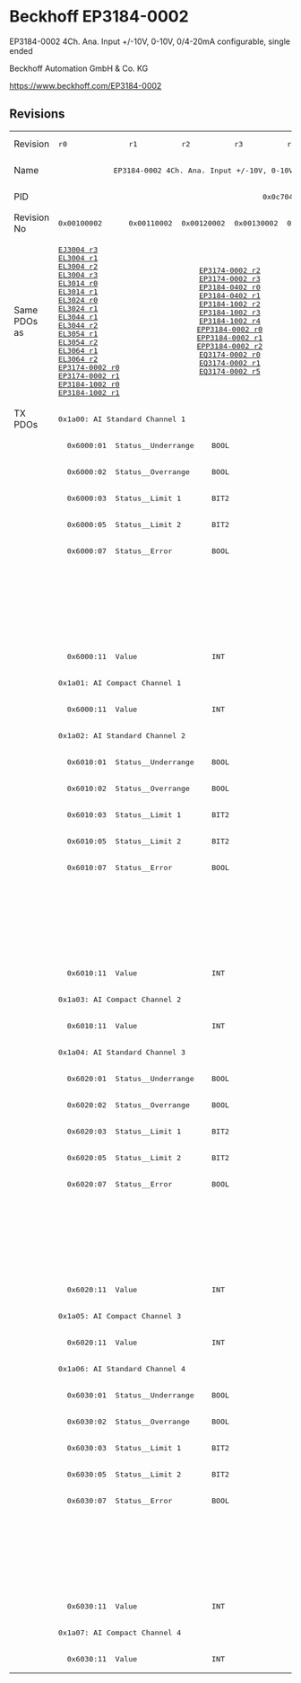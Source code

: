# Beckhoff EP3184-0002

EP3184-0002 4Ch. Ana. Input +/-10V, 0-10V, 0/4-20mA configurable, single ended

Beckhoff Automation GmbH & Co. KG

https://www.beckhoff.com/EP3184-0002

## Revisions
<table>
<tr >
<td>Revision</td>
<td><pre>r0</pre></td>
<td><pre>r1</pre></td>
<td><pre>r2</pre></td>
<td><pre>r3</pre></td>
<td><pre>r4</pre></td>
<td><pre>r5</pre></td>
</tr>
<tr >
<td>Name</td>
<td colspan=6 align="center"><pre>EP3184-0002 4Ch. Ana. Input +/-10V, 0-10V, 0/4-20mA configurable, single ended</pre></td>
</tr>
<tr >
<td>PID</td>
<td colspan=6 align="center"><pre>0x0c704052</pre></td>
</tr>
<tr >
<td>Revision No</td>
<td><pre>0x00100002</pre></td>
<td><pre>0x00110002</pre></td>
<td><pre>0x00120002</pre></td>
<td><pre>0x00130002</pre></td>
<td><pre>0x00140002</pre></td>
<td><pre>0x00150002</pre></td>
</tr>
<tr >
<td>Same PDOs as</td>
<td><pre><a href="EJ3004">EJ3004 r3</a><br/><a href="EL3004">EL3004 r1</a><br/><a href="EL3004">EL3004 r2</a><br/><a href="EL3004">EL3004 r3</a><br/><a href="EL3014">EL3014 r0</a><br/><a href="EL3014">EL3014 r1</a><br/><a href="EL3024">EL3024 r0</a><br/><a href="EL3024">EL3024 r1</a><br/><a href="EL3044">EL3044 r1</a><br/><a href="EL3044">EL3044 r2</a><br/><a href="EL3054">EL3054 r1</a><br/><a href="EL3054">EL3054 r2</a><br/><a href="EL3064">EL3064 r1</a><br/><a href="EL3064">EL3064 r2</a><br/><a href="EP3174-0002">EP3174-0002 r0</a><br/><a href="EP3174-0002">EP3174-0002 r1</a><br/><a href="EP3184-1002">EP3184-1002 r0</a><br/><a href="EP3184-1002">EP3184-1002 r1</a></pre></td>
<td colspan=4 align="center"><pre><a href="EP3174-0002">EP3174-0002 r2</a><br/><a href="EP3174-0002">EP3174-0002 r3</a><br/><a href="EP3184-0402">EP3184-0402 r0</a><br/><a href="EP3184-0402">EP3184-0402 r1</a><br/><a href="EP3184-1002">EP3184-1002 r2</a><br/><a href="EP3184-1002">EP3184-1002 r3</a><br/><a href="EP3184-1002">EP3184-1002 r4</a><br/><a href="EPP3184-0002">EPP3184-0002 r0</a><br/><a href="EPP3184-0002">EPP3184-0002 r1</a><br/><a href="EPP3184-0002">EPP3184-0002 r2</a><br/><a href="EQ3174-0002">EQ3174-0002 r0</a><br/><a href="EQ3174-0002">EQ3174-0002 r1</a><br/><a href="EQ3174-0002">EQ3174-0002 r5</a></pre></td>
<td><pre><a href="EP3174-0002">EP3174-0002 r7</a><br/><a href="EP3184-0402">EP3184-0402 r2</a><br/><a href="EP3184-1002">EP3184-1002 r5</a><br/><a href="EPP3184-0002">EPP3184-0002 r3</a><br/><a href="EQ3174-0002">EQ3174-0002 r7</a></pre></td>
</tr>
<tr class="txpdo pdosection">
<td rowspan=48 valign=top>TX PDOs</td>
<td colspan=6 align="left"><pre>0x1a00: AI Standard Channel 1</pre></td>
<td></td>
</tr>
<tr class="txpdo">
<td colspan=6 align="left"><pre>  0x6000:01  Status__Underrange    BOOL</pre></td>
</tr>
<tr class="txpdo">
<td colspan=6 align="left"><pre>  0x6000:02  Status__Overrange     BOOL</pre></td>
</tr>
<tr class="txpdo">
<td colspan=6 align="left"><pre>  0x6000:03  Status__Limit 1       BIT2</pre></td>
</tr>
<tr class="txpdo">
<td colspan=6 align="left"><pre>  0x6000:05  Status__Limit 2       BIT2</pre></td>
</tr>
<tr class="txpdo">
<td colspan=6 align="left"><pre>  0x6000:07  Status__Error         BOOL</pre></td>
</tr>
<tr class="txpdo">
<td colspan=5 align="left"></td>
<td><pre>  0x6000:0e  Status__Sync error    BOOL</pre></td>
</tr>
<tr class="txpdo">
<td colspan=5 align="left"></td>
<td><pre>  0x6000:0f  Status__TxPDO State   BOOL</pre></td>
</tr>
<tr class="txpdo">
<td colspan=5 align="left"></td>
<td><pre>  0x6000:10  Status__TxPDO Toggle  BOOL</pre></td>
</tr>
<tr class="txpdo">
<td colspan=6 align="left"><pre>  0x6000:11  Value                 INT</pre></td>
</tr>
<tr class="txpdo pdosection">
<td colspan=6 align="left"><pre>0x1a01: AI Compact Channel 1</pre></td>
</tr>
<tr class="txpdo">
<td colspan=6 align="left"><pre>  0x6000:11  Value                 INT</pre></td>
</tr>
<tr class="txpdo pdosection">
<td colspan=6 align="left"><pre>0x1a02: AI Standard Channel 2</pre></td>
</tr>
<tr class="txpdo">
<td colspan=6 align="left"><pre>  0x6010:01  Status__Underrange    BOOL</pre></td>
</tr>
<tr class="txpdo">
<td colspan=6 align="left"><pre>  0x6010:02  Status__Overrange     BOOL</pre></td>
</tr>
<tr class="txpdo">
<td colspan=6 align="left"><pre>  0x6010:03  Status__Limit 1       BIT2</pre></td>
</tr>
<tr class="txpdo">
<td colspan=6 align="left"><pre>  0x6010:05  Status__Limit 2       BIT2</pre></td>
</tr>
<tr class="txpdo">
<td colspan=6 align="left"><pre>  0x6010:07  Status__Error         BOOL</pre></td>
</tr>
<tr class="txpdo">
<td colspan=5 align="left"></td>
<td><pre>  0x6010:0e  Status__Sync error    BOOL</pre></td>
</tr>
<tr class="txpdo">
<td colspan=5 align="left"></td>
<td><pre>  0x6010:0f  Status__TxPDO State   BOOL</pre></td>
</tr>
<tr class="txpdo">
<td colspan=5 align="left"></td>
<td><pre>  0x6010:10  Status__TxPDO Toggle  BOOL</pre></td>
</tr>
<tr class="txpdo">
<td colspan=6 align="left"><pre>  0x6010:11  Value                 INT</pre></td>
</tr>
<tr class="txpdo pdosection">
<td colspan=6 align="left"><pre>0x1a03: AI Compact Channel 2</pre></td>
</tr>
<tr class="txpdo">
<td colspan=6 align="left"><pre>  0x6010:11  Value                 INT</pre></td>
</tr>
<tr class="txpdo pdosection">
<td colspan=6 align="left"><pre>0x1a04: AI Standard Channel 3</pre></td>
</tr>
<tr class="txpdo">
<td colspan=6 align="left"><pre>  0x6020:01  Status__Underrange    BOOL</pre></td>
</tr>
<tr class="txpdo">
<td colspan=6 align="left"><pre>  0x6020:02  Status__Overrange     BOOL</pre></td>
</tr>
<tr class="txpdo">
<td colspan=6 align="left"><pre>  0x6020:03  Status__Limit 1       BIT2</pre></td>
</tr>
<tr class="txpdo">
<td colspan=6 align="left"><pre>  0x6020:05  Status__Limit 2       BIT2</pre></td>
</tr>
<tr class="txpdo">
<td colspan=6 align="left"><pre>  0x6020:07  Status__Error         BOOL</pre></td>
</tr>
<tr class="txpdo">
<td colspan=5 align="left"></td>
<td><pre>  0x6020:0e  Status__Sync error    BOOL</pre></td>
</tr>
<tr class="txpdo">
<td colspan=5 align="left"></td>
<td><pre>  0x6020:0f  Status__TxPDO State   BOOL</pre></td>
</tr>
<tr class="txpdo">
<td colspan=5 align="left"></td>
<td><pre>  0x6020:10  Status__TxPDO Toggle  BOOL</pre></td>
</tr>
<tr class="txpdo">
<td colspan=6 align="left"><pre>  0x6020:11  Value                 INT</pre></td>
</tr>
<tr class="txpdo pdosection">
<td colspan=6 align="left"><pre>0x1a05: AI Compact Channel 3</pre></td>
</tr>
<tr class="txpdo">
<td colspan=6 align="left"><pre>  0x6020:11  Value                 INT</pre></td>
</tr>
<tr class="txpdo pdosection">
<td colspan=6 align="left"><pre>0x1a06: AI Standard Channel 4</pre></td>
</tr>
<tr class="txpdo">
<td colspan=6 align="left"><pre>  0x6030:01  Status__Underrange    BOOL</pre></td>
</tr>
<tr class="txpdo">
<td colspan=6 align="left"><pre>  0x6030:02  Status__Overrange     BOOL</pre></td>
</tr>
<tr class="txpdo">
<td colspan=6 align="left"><pre>  0x6030:03  Status__Limit 1       BIT2</pre></td>
</tr>
<tr class="txpdo">
<td colspan=6 align="left"><pre>  0x6030:05  Status__Limit 2       BIT2</pre></td>
</tr>
<tr class="txpdo">
<td colspan=6 align="left"><pre>  0x6030:07  Status__Error         BOOL</pre></td>
</tr>
<tr class="txpdo">
<td colspan=5 align="left"></td>
<td><pre>  0x6030:0e  Status__Sync error    BOOL</pre></td>
</tr>
<tr class="txpdo">
<td colspan=5 align="left"></td>
<td><pre>  0x6030:0f  Status__TxPDO State   BOOL</pre></td>
</tr>
<tr class="txpdo">
<td colspan=5 align="left"></td>
<td><pre>  0x6030:10  Status__TxPDO Toggle  BOOL</pre></td>
</tr>
<tr class="txpdo">
<td colspan=6 align="left"><pre>  0x6030:11  Value                 INT</pre></td>
</tr>
<tr class="txpdo pdosection">
<td colspan=6 align="left"><pre>0x1a07: AI Compact Channel 4</pre></td>
</tr>
<tr class="txpdo">
<td colspan=6 align="left"><pre>  0x6030:11  Value                 INT</pre></td>
</tr>
</table>
